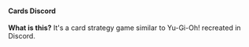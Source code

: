 #### Cards Discord

**What is this?** It's a card strategy game similar to Yu-Gi-Oh! recreated in Discord.